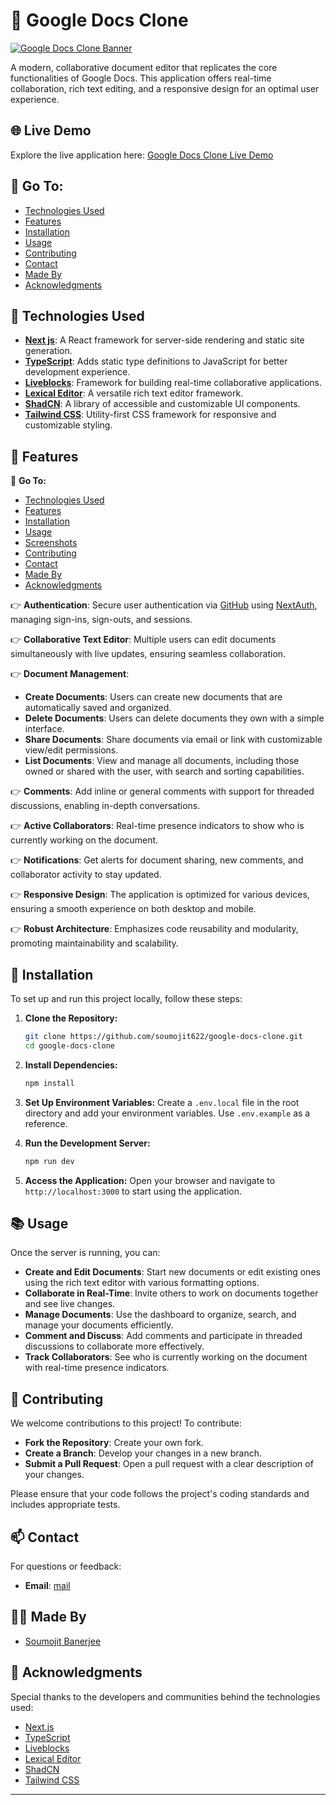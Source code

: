# 📄 Google Docs Clone

[![Google Docs Clone Banner](https://github.com/soumojit622/google-docs-clone/blob/master/public/assets/images/banner.png)](https://google-docs-clone-delta-six.vercel.app/)

A modern, collaborative document editor that replicates the core functionalities of Google Docs. This application offers real-time collaboration, rich text editing, and a responsive design for an optimal user experience.

## 🌐 Live Demo

Explore the live application here: [Google Docs Clone Live Demo](https://google-docs-clone-delta-six.vercel.app/)

## 📑 Go To:

- [Technologies Used](#-technologies-used)
- [Features](#-features)
- [Installation](#-installation)
- [Usage](#-usage)
- [Contributing](#-contributing)
- [Contact](#-contact)
- [Made By](#-made-by)
- [Acknowledgments](#-acknowledgments)

## 🚀 Technologies Used

- **[Next js](https://nextjs.org/)**: A React framework for server-side rendering and static site generation.
- **[TypeScript](https://www.typescriptlang.org/)**: Adds static type definitions to JavaScript for better development experience.
- **[Liveblocks](https://liveblocks.io/)**: Framework for building real-time collaborative applications.
- **[Lexical Editor](https://lexical.dev/)**: A versatile rich text editor framework.
- **[ShadCN](https://shadcn.dev/)**: A library of accessible and customizable UI components.
- **[Tailwind CSS](https://tailwindcss.com/)**: Utility-first CSS framework for responsive and customizable styling.

## 🔋 Features

📑 **Go To:**
- [Technologies Used](#-technologies-used)
- [Features](#-features)
- [Installation](#-installation)
- [Usage](#-usage)
- [Screenshots](#-screenshots)
- [Contributing](#-contributing)
- [Contact](#-contact)
- [Made By](#-made-by)
- [Acknowledgments](#-acknowledgments)

👉 **Authentication**: Secure user authentication via [GitHub](https://github.com/) using [NextAuth](https://next-auth.js.org/), managing sign-ins, sign-outs, and sessions.

👉 **Collaborative Text Editor**: Multiple users can edit documents simultaneously with live updates, ensuring seamless collaboration.

👉 **Document Management**:
- **Create Documents**: Users can create new documents that are automatically saved and organized.
- **Delete Documents**: Users can delete documents they own with a simple interface.
- **Share Documents**: Share documents via email or link with customizable view/edit permissions.
- **List Documents**: View and manage all documents, including those owned or shared with the user, with search and sorting capabilities.

👉 **Comments**: Add inline or general comments with support for threaded discussions, enabling in-depth conversations.

👉 **Active Collaborators**: Real-time presence indicators to show who is currently working on the document.

👉 **Notifications**: Get alerts for document sharing, new comments, and collaborator activity to stay updated.

👉 **Responsive Design**: The application is optimized for various devices, ensuring a smooth experience on both desktop and mobile.

👉 **Robust Architecture**: Emphasizes code reusability and modularity, promoting maintainability and scalability.

## 🔧 Installation

To set up and run this project locally, follow these steps:

1. **Clone the Repository:**
    ```bash
    git clone https://github.com/soumojit622/google-docs-clone.git
    cd google-docs-clone
    ```

2. **Install Dependencies:**
    ```bash
    npm install
    ```

3. **Set Up Environment Variables:**
    Create a `.env.local` file in the root directory and add your environment variables. Use `.env.example` as a reference.

4. **Run the Development Server:**
    ```bash
    npm run dev
    ```

5. **Access the Application:**
    Open your browser and navigate to `http://localhost:3000` to start using the application.

## 📚 Usage

Once the server is running, you can:
- **Create and Edit Documents**: Start new documents or edit existing ones using the rich text editor with various formatting options.
- **Collaborate in Real-Time**: Invite others to work on documents together and see live changes.
- **Manage Documents**: Use the dashboard to organize, search, and manage your documents efficiently.
- **Comment and Discuss**: Add comments and participate in threaded discussions to collaborate more effectively.
- **Track Collaborators**: See who is currently working on the document with real-time presence indicators.

## 🤝 Contributing

We welcome contributions to this project! To contribute:
- **Fork the Repository**: Create your own fork.
- **Create a Branch**: Develop your changes in a new branch.
- **Submit a Pull Request**: Open a pull request with a clear description of your changes.

Please ensure that your code follows the project's coding standards and includes appropriate tests.

## 📫 Contact

For questions or feedback:
- **Email**: [mail](mailto:soumojitbanerjee22@gmail.com)

## 👨‍💻 Made By

- [Soumojit Banerjee](https://github.com/soumojit622)

## 🙏 Acknowledgments

Special thanks to the developers and communities behind the technologies used:
- [Next.js](https://nextjs.org/)
- [TypeScript](https://www.typescriptlang.org/)
- [Liveblocks](https://liveblocks.io/)
- [Lexical Editor](https://lexical.dev/)
- [ShadCN](https://shadcn.dev/)
- [Tailwind CSS](https://tailwindcss.com/)

---
